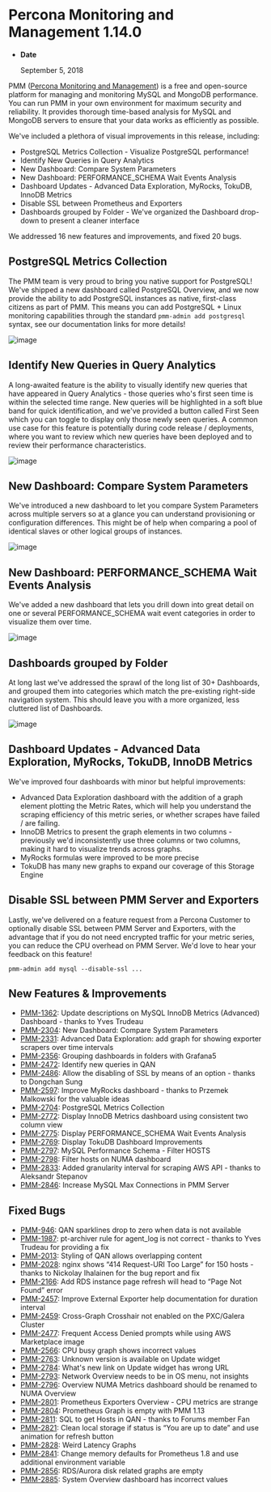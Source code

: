 # Percona Monitoring and Management 1.14.0

* **Date**

    September 5, 2018

PMM ([Percona Monitoring and Management](../index.md)) is a free and open-source platform for managing and monitoring MySQL and MongoDB performance. You can run PMM in your own environment for maximum security and reliability. It provides thorough time-based analysis for MySQL and MongoDB servers to ensure that your data works as efficiently as possible.

We've included a plethora of visual improvements in this release, including:

* PostgreSQL Metrics Collection - Visualize PostgreSQL performance!
* Identify New Queries in Query Analytics
* New Dashboard: Compare System Parameters
* New Dashboard: PERFORMANCE_SCHEMA Wait Events Analysis
* Dashboard Updates - Advanced Data Exploration, MyRocks, TokuDB, InnoDB Metrics
* Disable SSL between Prometheus and Exporters
* Dashboards grouped by Folder - We've organized the Dashboard drop-down to present a cleaner interface

We addressed 16 new features and improvements, and fixed 20 bugs.

## PostgreSQL Metrics Collection

The PMM team is very proud to bring you native support for PostgreSQL! We've shipped a new dashboard called PostgreSQL Overview, and we now provide the ability to add PostgreSQL instances as native, first-class citizens as part of PMM.  This means you can add PostgreSQL + Linux monitoring capabilities through the standard `pmm-admin add postgresql` syntax, see our documentation links for more details!

![image](../_images/1.14.0-1.png)

## Identify New Queries in Query Analytics

A long-awaited feature is the ability to visually identify new queries that have appeared in Query Analytics - those queries who's first seen time is within the selected time range. New queries will be highlighted in a soft blue band for quick identification, and we've provided a button called First Seen which you can toggle to display only those newly seen queries.  A common use case for this feature is potentially during code release / deployments, where you want to review which new queries have been deployed and to review their performance characteristics.

![image](../_images/1.14.0-2.jpg)

## New Dashboard: Compare System Parameters

We've introduced a new dashboard to let you compare System Parameters across multiple servers so at a glance you can understand provisioning or configuration differences.  This might be of help when comparing a pool of identical slaves or other logical groups of instances.

![image](../_images/1.14.0-3.jpg)

## New Dashboard: PERFORMANCE_SCHEMA Wait Events Analysis

We've added a new dashboard that lets you drill down into great detail on one or several PERFORMANCE_SCHEMA wait event categories in order to visualize them over time.

![image](../_images/1.14.0-4.jpg)

## Dashboards grouped by Folder

At long last we've addressed the sprawl of the long list of 30+ Dashboards, and grouped them into categories which match the pre-existing right-side navigation system.  This should leave you with a more organized, less cluttered list of Dashboards.

![image](../_images/1.14.0-5.jpg)

## Dashboard Updates - Advanced Data Exploration, MyRocks, TokuDB, InnoDB Metrics

We've improved four dashboards with minor but helpful improvements:

* Advanced Data Exploration dashboard with the addition of a graph element plotting the Metric Rates, which will help you understand the scraping efficiency of this metric series, or whether scrapes have failed / are failing.
* InnoDB Metrics to present the graph elements in two columns - previously we'd inconsistently use three columns or two columns, making it hard to visualize trends across graphs.
* MyRocks formulas were improved to be more precise
* TokuDB has many new graphs to expand our coverage of this Storage Engine

## Disable SSL between PMM Server and Exporters

Lastly, we've delivered on a feature request from a Percona Customer to optionally disable SSL between PMM Server and Exporters, with the advantage that if you do not need encrypted traffic for your metric series, you can reduce the CPU overhead on PMM Server.  We'd love to hear your feedback on this feature!

```
pmm-admin add mysql --disable-ssl ...
```

## New Features & Improvements

* [PMM-1362](https://jira.percona.com/browse/PMM-1362): Update descriptions on MySQL InnoDB Metrics (Advanced) Dashboard - thanks to Yves Trudeau
* [PMM-2304](https://jira.percona.com/browse/PMM-2304): New Dashboard: Compare System Parameters
* [PMM-2331](https://jira.percona.com/browse/PMM-2331): Advanced Data Exploration: add graph for showing exporter scrapers over time intervals
* [PMM-2356](https://jira.percona.com/browse/PMM-2356): Grouping dashboards in folders with Grafana5
* [PMM-2472](https://jira.percona.com/browse/PMM-2472): Identify new queries in QAN
* [PMM-2486](https://jira.percona.com/browse/PMM-2486): Allow the disabling of SSL by means of an option - thanks to Dongchan Sung
* [PMM-2597](https://jira.percona.com/browse/PMM-2597): Improve MyRocks dashboard - thanks to Przemek Malkowski for the valuable ideas
* [PMM-2704](https://jira.percona.com/browse/PMM-2704): PostgreSQL Metrics Collection
* [PMM-2772](https://jira.percona.com/browse/PMM-2772): Display InnoDB Metrics dashboard using consistent two column view
* [PMM-2775](https://jira.percona.com/browse/PMM-2775): Display PERFORMANCE_SCHEMA Wait Events Analysis
* [PMM-2769](https://jira.percona.com/browse/PMM-2769): Display TokuDB Dashboard Improvements
* [PMM-2797](https://jira.percona.com/browse/PMM-2797): MySQL Performance Schema - Filter HOSTS
* [PMM-2798](https://jira.percona.com/browse/PMM-2798): Filter hosts on NUMA dashboard
* [PMM-2833](https://jira.percona.com/browse/PMM-2833): Added granularity interval for scraping AWS API - thanks to Aleksandr Stepanov
* [PMM-2846](https://jira.percona.com/browse/PMM-2846): Increase MySQL Max Connections in PMM Server

## Fixed Bugs

* [PMM-946](https://jira.percona.com/browse/PMM-946): QAN sparklines drop to zero when data is not available
* [PMM-1987](https://jira.percona.com/browse/PMM-1987): pt-archiver rule for agent_log is not correct - thanks to Yves Trudeau for providing a fix
* [PMM-2013](https://jira.percona.com/browse/PMM-2013): Styling of QAN allows overlapping content
* [PMM-2028](https://jira.percona.com/browse/PMM-2028): nginx shows “414 Request-URI Too Large” for 150 hosts - thanks to Nickolay Ihalainen for the bug report and fix
* [PMM-2166](https://jira.percona.com/browse/PMM-2166): Add RDS instance page refresh will head to “Page Not Found” error
* [PMM-2457](https://jira.percona.com/browse/PMM-2457): Improve External Exporter help documentation for duration interval
* [PMM-2459](https://jira.percona.com/browse/PMM-2459): Cross-Graph Crosshair not enabled on the PXC/Galera Cluster
* [PMM-2477](https://jira.percona.com/browse/PMM-2477): Frequent Access Denied prompts while using AWS Marketplace image
* [PMM-2566](https://jira.percona.com/browse/PMM-2566): CPU busy graph shows incorrect values
* [PMM-2763](https://jira.percona.com/browse/PMM-2763): Unknown version is available on Update widget
* [PMM-2784](https://jira.percona.com/browse/PMM-2784): What's new link on Update widget has wrong URL
* [PMM-2793](https://jira.percona.com/browse/PMM-2793): Network Overview needs to be in OS menu, not insights
* [PMM-2796](https://jira.percona.com/browse/PMM-2796): Overview NUMA Metrics dashboard should be renamed to NUMA Overview
* [PMM-2801](https://jira.percona.com/browse/PMM-2801): Prometheus Exporters Overview - CPU metrics are strange
* [PMM-2804](https://jira.percona.com/browse/PMM-2804): Prometheus Graph is empty with PMM 1.13
* [PMM-2811](https://jira.percona.com/browse/PMM-2811): SQL to get Hosts in QAN - thanks to Forums member Fan
* [PMM-2821](https://jira.percona.com/browse/PMM-2821): Clean local storage if status is “You are up to date” and use animation for refresh button
* [PMM-2828](https://jira.percona.com/browse/PMM-2828): Weird Latency Graphs
* [PMM-2841](https://jira.percona.com/browse/PMM-2841): Change memory defaults for Prometheus 1.8 and use additional environment variable
* [PMM-2856](https://jira.percona.com/browse/PMM-2856): RDS/Aurora disk related graphs are empty
* [PMM-2885](https://jira.percona.com/browse/PMM-2885): System Overview dashboard has incorrect values
